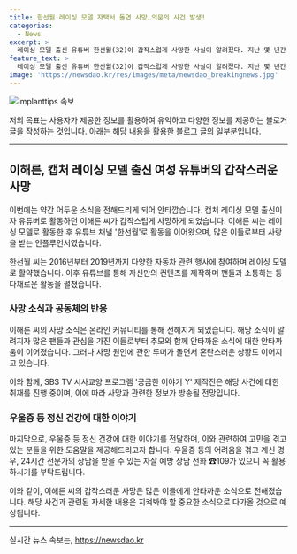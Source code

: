 ```yaml
---
title: 한선월 레이싱 모델 자택서 돌연 사망…의문의 사건 발생!
categories:
  - News
excerpt: >
  레이싱 모델 출신 유튜버 한선월(32)이 갑작스럽게 사망한 사실이 알려졌다. 지난 몇 년간 레이싱 모델로 활동한 이후 유튜브 채널을 운영하며 활동했던 그녀는 인천의 자택에서 숨진 채 발견됐다. 사망 원인은 아직 확인되지 않았지만, 남편 연루설 등의 루머가 돌고 있으며 SBS TV 궁금한 이야기 Y 제작진이 관련 내용을 취재 중이라고 밝혔다. 관련 내용이 방송될 예정이며, 자살 예방 상담 전화 ☎109에서 상담을 받을 수 있음을 안내했다.
feature_text: >
  레이싱 모델 출신 유튜버 한선월(32)이 갑작스럽게 사망한 사실이 알려졌다. 지난 몇 년간 레이싱 모델로 활동한 이후 유튜브 채널을 운영하며 활동했던 그녀는 인천의 자택에서 숨진 채 발견됐다. 사망 원인은 아직 확인되지 않았지만, 남편 연루설 등의 루머가 돌고 있으며 SBS TV 궁금한 이야기 Y 제작진이 관련 내용을 취재 중이라고 밝혔다. 관련 내용이 방송될 예정이며, 자살 예방 상담 전화 ☎109에서 상담을 받을 수 있음을 안내했다.
image: 'https://newsdao.kr/res/images/meta/newsdao_breakingnews.jpg'
---
```


<p><img src="https://newsdao.kr/res/images/meta/newsdao_breakingnews.jpg" alt="implanttips 속보" /></p>

<p>저의 목표는 사용자가 제공한 정보를 활용하여 유익하고 다양한 정보를 제공하는 블로거 글을 작성하는 것입니다. 아래는 해당 내용을 활용한 블로그 글의 일부분입니다.</p>

<hr />

<h2 data-ke-size="size26">이해른, 캡처 레이싱 모델 출신 여성 유튜버의 갑작스러운 사망</h2>

<p>이번에는 약간 어두운 소식을 전해드리게 되어 안타깝습니다. 캡처 레이싱 모델 출신이자 유튜버로 활동하던 이해른 씨가 갑작스럽게 사망하게 되었습니다. 이해른 씨는 레이싱 모델로 활동한 후 유튜브 채널 '한선월'로 활동을 이어왔으며, 많은 이들로부터 사랑을 받는 인플루언서였습니다.</p>

<p data-ke-size="size16">한선월 씨는 2016년부터 2019년까지 다양한 자동차 관련 행사에 참여하며 레이싱 모델로 활약했습니다. 이후 유튜브를 통해 자신만의 컨텐츠를 제작하며 팬들과 소통하는 등 다채로운 활동을 펼쳤습니다.</p>

<h3>사망 소식과 공동체의 반응</h3>

<p>이해른 씨의 사망 소식은 온라인 커뮤니티를 통해 전해지게 되었습니다. 해당 소식이 알려지자 많은 팬들과 관심을 가진 이들로부터 추모와 함께 안타까운 소식에 대한 안타까움이 이어졌습니다. 그러나 사망 원인에 관한 루머가 돌면서 혼란스러운 상황도 이어지고 있습니다.</p>

<p data-ke-size="size16">이와 함께, SBS TV 시사교양 프로그램 '궁금한 이야기 Y' 제작진은 해당 사건에 대한 취재를 진행 중이며, 이에 따라 사망과 관련한 정보가 방송될 전망입니다.</p>

<h3>우울증 등 정신 건강에 대한 이야기</h3>

<p>마지막으로, 우울증 등 정신 건강에 대한 이야기를 전달하며, 이와 관련하여 고민을 겪고 있는 분들을 위한 도움말을 제공해드리고자 합니다. 우울증 등의 어려움을 겪고 계신 경우, 24시간 전문가의 상담을 받을 수 있는 자살 예방 상담 전화 ☎109가 있으니 꼭 활용하시기를 부탁드립니다.</p>

<p>이와 같이, 이해른 씨의 갑작스러운 사망은 많은 이들에게 안타까운 소식으로 전해졌습니다. 해당 사건과 관련된 자세한 내용은 지켜봐야 할 중요한 소식으로 다가올 것으로 예상됩니다.</p>

<hr />
실시간 뉴스 속보는, <a href="https://newsdao.kr" rel="dofollow">https://newsdao.kr</a>


